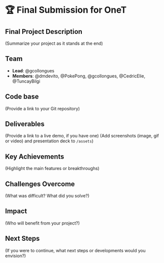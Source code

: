 # 🏆 Final Submission for OneT

## Final Project Description
(Summarize your project as it stands at the end)

## Team
- **Lead**: @gcollongues
- **Members**: @dmdevito, @PokePong, @gcollongues, @CedricElie, @TuncayBilgi

## Code base
(Provide a link to your Git repository)

## Deliverables 
(Provide a link to a live demo, if you have one)
(Add screenshots (image, gif or video) and presentation deck to `/assets`)

## Key Achievements
(Highlight the main features or breakthroughs)

## Challenges Overcome
(What was difficult? What did you solve?)

## Impact
(Who will benefit from your project?)

## Next Steps
(If you were to continue, what next steps or developments would you envision?)
